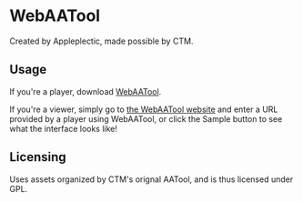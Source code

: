 # WebAATool
Created by Appleplectic, made possible by CTM.

## Usage
If you're a player, download [WebAATool](https://github.com/appleplectic/WebAATool).

If you're a viewer, simply go to [the WebAATool website](https://appleplectic.github.io/WebAATool-website/) and enter a URL provided by a player using WebAATool, or click the Sample button to see what the interface looks like!

## Licensing
Uses assets organized by CTM's orignal AATool, and is thus licensed under GPL.